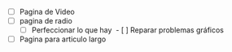 - [ ] Pagina de Video
- [ ] pagina de radio
  - [ ] Perfeccionar lo que hay
  - [ ] Reparar problemas gráficos
- [ ] Pagina para articulo largo

